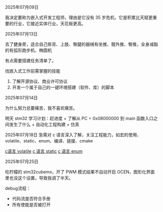 2025年07月09日

我决定要称为嵌入式开发工程师，理由是它没有 35 岁危机，它是积累比天赋更重要的行业，它接近实体行业，天花板更高。

2025年07月13日

去了健身房，适合自己练背、上肢、臀腿的器械有坐推、髋外推、臀推，全身减脂的有弧形跑步机、椭圆机

有点需要搭建任务清单了。

找嵌入式工作前需掌握的技能
1. 了解开源协议、商业许可协议
2. 开发一个属于自己的一键环境搭建（软件、库）的脚本

2025年07月14日

为什么努力总要痛苦，我不喜欢痛苦。

明天 stm32 学习计划：赶进度 + 了解从 PC = 0x08000000 到 main 函数入口之间发生了什么 + 自动化工程构建 + 仿真

2025年07月18日
急需对 c 语言深入了解，关注工程能力，如宏的使用、volatile、static、enum、编译、链接、cmake

[c语言 volatile](https://zhuanlan.zhihu.com/p/33074506) [c 语言 static](https://zhuanlan.zhihu.com/p/611748223) [c 语言 enum](https://zhuanlan.zhihu.com/p/349458733) 

2025年07月25日

吃柠檬的 stm32cubemx，开了 PWM 模式结果不自动开启 OCEN，图形化界面里也没这个设置，导致我调了半天。

debug流程：
- 代码流是否符合手册
- 所有使能是否被打开